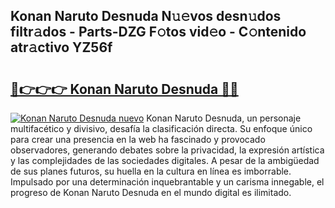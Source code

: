## Konan Naruto Desnuda N𝚞𝚎vos desn𝚞dos filtr𝚊dos - Parts-DZG F𝚘tos vid𝚎o - C𝚘ntenido atr𝚊ctivo YZ56f

# <h2><a href="http://mb4xgo.tromn.icu/?c=Konan+Naruto+Desnuda">🔗👉👉👉 Konan Naruto Desnuda 🔗🔗</a></h2>

[![Konan Naruto Desnuda nuevo](https://i.imgur.com/pEAQMta.gif)](http://mb4xgo.tromn.icu/?c=Konan+Naruto+Desnuda)
Konan Naruto Desnuda, un personaje multifacético y divisivo, desafía la clasificación directa. Su enfoque único para crear una presencia en la web ha fascinado y provocado observadores, generando debates sobre la privacidad, la expresión artística y las complejidades de las sociedades digitales. A pesar de la ambigüedad de sus planes futuros, su huella en la cultura en línea es imborrable. Impulsado por una determinación inquebrantable y un carisma innegable, el progreso de Konan Naruto Desnuda en el mundo digital es ilimitado.
